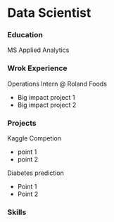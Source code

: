 # Data Scientist

### Education
MS Applied Analytics

### Wrok Experience
Operations Intern @ Roland Foods
- Big impact project 1
- Big impact project 2

### Projects
Kaggle Competion
- point 1
- point 2

Diabetes prediction
- Point 1
- Point 2

### Skills

